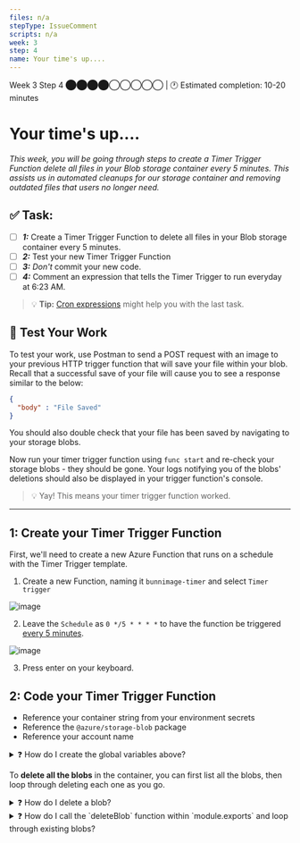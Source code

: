 ```yaml
---
files: n/a
stepType: IssueComment
scripts: n/a
week: 3
step: 4
name: Your time's up....
---
```


Week 3 Step 4 ⬤⬤⬤⬤◯◯◯◯◯ | 🕐 Estimated completion: 10-20 minutes

# Your time's up....
*This week, you will be going through steps to create a Timer Trigger Function delete all files in your Blob storage container every 5 minutes. This assists us in automated cleanups for our storage container and removing outdated files that users no longer need.*

## ✅  Task:

- [ ]  ***1:*** Create a Timer Trigger Function to delete all files in your Blob storage container every 5 minutes.
- [ ]  ***2:*** Test your new Timer Trigger Function
- [ ]  ***3:*** _Don't_ commit your new code. 
- [ ]  ***4:*** Comment an expression that tells the Timer Trigger to run everyday at 6:23 AM.

> 💡 **Tip:** [Cron expressions](https://crontab.guru/) might help you with the last task.

## 🚧 Test Your Work

To test your work, use Postman to send a POST request with an image to your previous HTTP trigger function that will save your file within your blob. Recall that a successful save of your file will cause you to see a response similar to the below:

```JSON
{
  "body" : "File Saved"
}
```

You should also double check that your file has been saved by navigating to your storage blobs.

Now run your timer trigger function using `func start` and re-check your storage blobs - they should be gone. Your logs notifying you of the blobs' deletions should also be displayed in your trigger function's console. 

> 💡 Yay! This means your timer trigger function worked.

---

## 1: Create your Timer Trigger Function

First, we'll need to create a new Azure Function that runs on a schedule with the Timer Trigger template.

1.  Create a new Function, naming it `bunnimage-timer` and select `Timer trigger`

![image](https://user-images.githubusercontent.com/69332964/122659834-c6058380-d149-11eb-93fd-2745caab4c57.png)

2. Leave the `Schedule` as `0 */5 * * * *` to have the function be triggered [every 5 minutes](https://crontab.guru/every-5-minutes).

![image](https://user-images.githubusercontent.com/69332964/122659854-e6354280-d149-11eb-976e-02d3566bf94a.png)

3. Press enter on your keyboard.

## 2: Code your Timer Trigger Function

* Reference your container string from your environment secrets
* Reference the `@azure/storage-blob` package
* Reference your account name


<details>
<summary>❓ How do I create the global variables above?</summary>

To reference the `@azure/storage-blob` package:

```js
const { BlobServiceClient } = require("@azure/storage-blob");
```

To reference your connection string and account name:

```js
const connectionstring = process.env["AZURE_STORAGE_CONNECTION_STRING"];
const account = "YOUR_STORAGE_ACCOUNT_NAME";
```

</details>

To **delete all the blobs** in the container, you can first list all the blobs, then loop through deleting each one as you go.

<details>
<summary>❓ How do I delete a blob?</summary>

Use the [`deleteBlob`](https://docs.microsoft.com/en-us/javascript/api/@azure/storage-blob/containerclient?view=azure-node-latest#@azure-storage-blob-containerclient-deleteblob) method from the Azure SDK! Here's an example:
```js
await blobContainerClient.deleteBlob(filename)
```

</details>

<details>
<summary>❓ How do I call the `deleteBlob` function within `module.exports` and loop through existing blobs?</summary>

Exactly like the beginning of your `deleteBlob` function, you'll want to:
1. Create a `BlobServiceClient` object using your connection string.
2. Create a variable that references the name of the container that contains the file you want to delete.
3. Fetch the container with that name.

```js
const blobServiceClient = await BlobServiceClient.fromConnectionString(connectionstring);
const deletecontainer = "images";
const blobContainerClient = await blobServiceClient.getContainerClient(deletecontainer);
```

Now you'll want to use the [`listBlobsFlat`](https://docs.microsoft.com/en-us/javascript/api/@azure/storage-blob/listblobsflatsegmentresponse?view=azure-node-latest) function to retrieve a reference to an enumeration of your blobs. Loop through these blobs, and delete each one.

```js
for await (const blob of blobContainerClient.listBlobsFlat()) {
    context.log(`Deleting blob name ${blob.name}`);
    
    // a line of code here should access the blob's name and use `deleteBlob()` to delete the blob!
}
```

You can also add a log after your for loop that notifies you that all the blobs have been deleted.

```js
context.log("Just deleted your blobs!")
```

</details>
